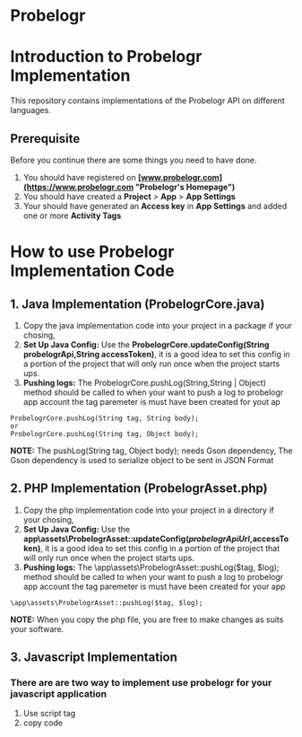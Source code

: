 # Probelogr

# Introduction to Probelogr Implementation

This repository contains implementations of the Probelogr API on different languages.

## Prerequisite
Before you continue there are some things you need to have done.
1. You should have registered on __[www.probelogr.com](https://www.probelogr.com "Probelogr's Homepage")__
2. You should have created a __Project__ > __App__ > __App Settings__
3. Your should have generated an __Access key__ in __App Settings__ and added one or more __Activity Tags__


# How to use Probelogr Implementation Code

## 1. Java Implementation (ProbelogrCore.java)
1.  Copy the java implementation code into your project in a package if your chosing,
2.  __Set Up Java Config:__ Use the __ProbelogrCore.updateConfig(String probelogrApi,String accessToken)__, it is a good idea to set this config in a portion of the project that will only run once when the project starts ups.
3. __Pushing logs:__ The ProbelogrCore.pushLog(String,String | Object) method should be called to when your want to push a log to probelogr app account
the tag paremeter is must have been created for yout ap
```
ProbelogrCore.pushLog(String tag, String body);
or
ProbelogrCore.pushLog(String tag, Object body);
```
__NOTE:__ The pushLog(String tag, Object body); needs Gson dependency,
The Gson dependency is used to serialize object to be sent in JSON Format

  
  
## 2. PHP Implementation (ProbelogrAsset.php)
1.  Copy the php implementation code into your project in a directory if your chosing,
2.  __Set Up Java Config:__ Use the __app\assets\ProbelogrAsset::updateConfig($probelogrApiUrl,$accessToken)__, it is a good idea to set this config in a portion of the project that will only run once when the project starts ups.
3. __Pushing logs:__ The \app\assets\ProbelogrAsset::pushLog($tag, $log); method should be called to when your want to push a log to probelogr app account
the tag paremeter is must have been created for your app
```
\app\assets\ProbelogrAsset::pushLog($tag, $log);
```
__NOTE:__ When you copy the php file, you are free to make changes as suits your software.

## 3. Javascript Implementation
### There are are two way to implement use probelogr for your javascript application
1. Use script tag
2. copy code
